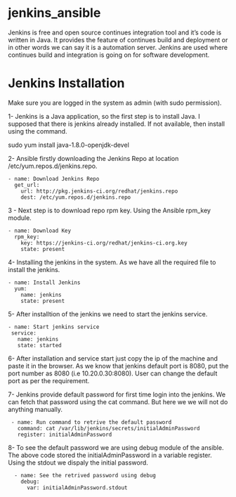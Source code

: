 # jenkins_ansible
Jenkins is free and open source continues integration tool and it’s code is written in Java. It provides the feature of continues build and deployment or in other words we can say it is a automation server. 
Jenkins are used where continues build and integration is going on for software development.

# Jenkins Installation

Make sure you are logged in the system as admin (with sudo permission). 

1- Jenkins is a Java application, so the first step is to install Java. I supposed that there is jenkins already installed.
   If not available, then install using the command.
   
   sudo yum install java-1.8.0-openjdk-devel
   
2- Ansible firstly downloading the Jenkins Repo at location /etc/yum.repos.d/jenkins.repo.
   
    - name: Download Jenkins Repo
      get_url:
        url: http://pkg.jenkins-ci.org/redhat/jenkins.repo
        dest: /etc/yum.repos.d/jenkins.repo
       
3 - Next step is to download repo rpm key. Using the Ansible rpm_key module. 

    - name: Download Key
      rpm_key:
        key: https://jenkins-ci.org/redhat/jenkins-ci.org.key
        state: present
        
4- Installing the jenkins in the system. As we have all the required file to install the jenkins.

    - name: Install Jenkins
      yum:
        name: jenkins
        state: present
        
5- After installtion of the jenkins we need to start the jenkins service. 

    - name: Start jenkins service
     service:
       name: jenkins
       state: started
       
6- After installation and service start just copy the ip of the machine and paste it in the browser. As we know that jenkins default port
   is 8080, put the port number as 8080 (i.e 10.20.0.30:8080). User can change the default port as per the requirement.
   
7- Jenkins provide default password for first time login into the jenkins. We can fetch that password using the cat command. But here we
   we will not do anything manually.
   
     - name: Run command to retrive the default password
       command: cat /var/lib/jenkins/secrets/initialAdminPassword
       register: initialAdminPassword
       
8- To see the default password we are using debug module of the ansible. The above code stored the initialAdminPassword in a variable
    register. Using the stdout we dispaly the initial password.
    
      - name: See the retrived password using debug
        debug:
          var: initialAdminPassword.stdout
     
